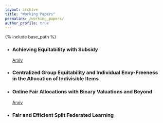 ```yaml
---
layout: archive
title: "Working Papers"
permalink: /working_papers/
author_profile: true
---
```


{% include base_path %}




* ### Achieving Equitability with Subsidy
  [Arxiv](https://arxiv.org/pdf/2505.23251)
  
*  ### Centralized Group Equitability and Individual Envy-Freeness in the Allocation of Indivisible Items


* ### Online Fair Allocations with Binary Valuations and Beyond
  [Arxiv](https://arxiv.org/pdf/2505.24321)

* ### Fair and Efficient Split Federated Learning





